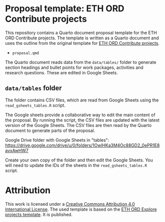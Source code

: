 # Proposal template: ETH ORD Contribute projects

This repository contains a Quarto document proposal template for the ETH ORD Contribute projects. The template is written as a Quarto document and uses the outline from the original template for [ETH ORD Contribute projects](https://docs.google.com/document/d/1xkj1O9zIrNfnqu7C-DKj7PffT6ju7lA_/edit). 

- `proposal.qmd`

The Quarto document reads data from the `data/tables/` folder to generate section headings and bullet points for work packages, activities and research questions. These are edited in Google Sheets.

## `data/tables` folder

The folder contains CSV files, which are read from Google Sheets using the `read_gsheets_tables.R` script. 

The Google sheets provide a collaborative way to edit the main content of the proposal. By running the script, the CSV files are updated with the latest version of the Google Sheets. The CSV files are then read by the Quarto document to generate parts of the proposal.

Google Drive folder with Google Sheets in "tables": https://drive.google.com/drive/u/0/folders/1OwlHKa3M4Oc88GD2_0ePR1E8avxAwHW7

Create your own copy of the folder and then edit the Google Sheets. You will need to update the IDs of the sheets in the `read_gsheets_tables.R` script.

# Attribution

This work is licensed under a [Creative Commons Attribution 4.0 International License](http://creativecommons.org/licenses/by/4.0/). The used template is based on the [ETH ORD Explore projects template](https://docs.google.com/document/d/1K6Pj-eBIVD6njCbfOHulDFy7vfft1w37/edit). It is published. 